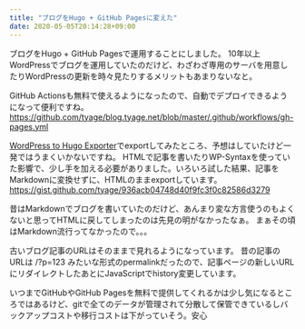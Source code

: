 ```yaml
---
title: "ブログをHugo + GitHub Pagesに変えた"
date: 2020-05-05T20:14:28+09:00
---
```


ブログをHugo + GitHub Pagesで運用することにしました。
10年以上WordPressでブログを運用していたのだけど、わざわざ専用のサーバを用意したりWordPressの更新を時々見たりするメリットもあまりないなと。

<!--more-->

GitHub Actionsも無料で使えるようになったので、自動でデプロイできるようになって便利ですね。
<https://github.com/tyage/blog.tyage.net/blob/master/.github/workflows/gh-pages.yml>

[WordPress to Hugo Exporter](https://github.com/SchumacherFM/wordpress-to-hugo-exporter)でexportしてみたところ、予想はしていたけど一発ではうまくいかないですね。
HTMLで記事を書いたりWP-Syntaxを使っていた影響で、少し手を加える必要がありました。いろいろ試した結果、記事をMarkdownに変換せずに、HTMLのままexportしています。
<https://gist.github.com/tyage/936acb04748d40f9fc3f0c82586d3279>

昔はMarkdownでブログを書いていたのだけど、あんまり変な方言使うのもよくないと思ってHTMLに戻してしまったのは先見の明がなかったなぁ。
まぁその頃はMarkdown流行ってなかったので。。。

古いブログ記事のURLはそのままで見れるようになっています。 昔の記事のURLは /?p=123 みたいな形式のpermalinkだったので、記事ページの新しいURLにリダイレクトしたあとにJavaScriptでhistory変更しています。

いつまでGitHubやGitHub Pagesを無料で提供してくれるかは少し気になるところではあるけど、gitで全てのデータが管理されて分散して保管できているしバックアップコストや移行コストは下がっていそう。安心
